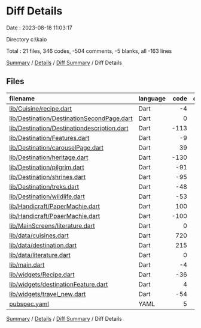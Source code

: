 # Diff Details

Date : 2023-08-18 11:03:17

Directory c:\\kaio

Total : 21 files,  346 codes, -504 comments, -5 blanks, all -163 lines

[Summary](results.md) / [Details](details.md) / [Diff Summary](diff.md) / Diff Details

## Files
| filename | language | code | comment | blank | total |
| :--- | :--- | ---: | ---: | ---: | ---: |
| [lib/Cuisine/recipe.dart](/lib/Cuisine/recipe.dart) | Dart | -4 | -117 | -7 | -128 |
| [lib/Destination/DestinationSecondPage.dart](/lib/Destination/DestinationSecondPage.dart) | Dart | 0 | -211 | -8 | -219 |
| [lib/Destination/Destinationdescription.dart](/lib/Destination/Destinationdescription.dart) | Dart | -113 | 0 | -5 | -118 |
| [lib/Destination/Features.dart](/lib/Destination/Features.dart) | Dart | -9 | 0 | -1 | -10 |
| [lib/Destination/carouselPage.dart](/lib/Destination/carouselPage.dart) | Dart | 39 | 1 | 7 | 47 |
| [lib/Destination/heritage.dart](/lib/Destination/heritage.dart) | Dart | -130 | -1 | -8 | -139 |
| [lib/Destination/pilgrim.dart](/lib/Destination/pilgrim.dart) | Dart | -91 | -1 | -6 | -98 |
| [lib/Destination/shrines.dart](/lib/Destination/shrines.dart) | Dart | -95 | -1 | -6 | -102 |
| [lib/Destination/treks.dart](/lib/Destination/treks.dart) | Dart | -48 | -1 | -6 | -55 |
| [lib/Destination/wildlife.dart](/lib/Destination/wildlife.dart) | Dart | -53 | -1 | -6 | -60 |
| [lib/Handicraft/PaperMachie.dart](/lib/Handicraft/PaperMachie.dart) | Dart | 100 | 0 | 8 | 108 |
| [lib/Handicraft/PpaerMachie.dart](/lib/Handicraft/PpaerMachie.dart) | Dart | -100 | 0 | -8 | -108 |
| [lib/MainScreens/literature.dart](/lib/MainScreens/literature.dart) | Dart | 0 | 0 | 1 | 1 |
| [lib/data/cuisines.dart](/lib/data/cuisines.dart) | Dart | 720 | 0 | 51 | 771 |
| [lib/data/destination.dart](/lib/data/destination.dart) | Dart | 215 | 0 | 9 | 224 |
| [lib/data/literature.dart](/lib/data/literature.dart) | Dart | 0 | 0 | -1 | -1 |
| [lib/main.dart](/lib/main.dart) | Dart | -4 | 0 | 0 | -4 |
| [lib/widgets/Recipe.dart](/lib/widgets/Recipe.dart) | Dart | -36 | -164 | -14 | -214 |
| [lib/widgets/destinationFeature.dart](/lib/widgets/destinationFeature.dart) | Dart | 4 | 0 | 0 | 4 |
| [lib/widgets/travel_new.dart](/lib/widgets/travel_new.dart) | Dart | -54 | -2 | -5 | -61 |
| [pubspec.yaml](/pubspec.yaml) | YAML | 5 | -6 | 0 | -1 |

[Summary](results.md) / [Details](details.md) / [Diff Summary](diff.md) / Diff Details